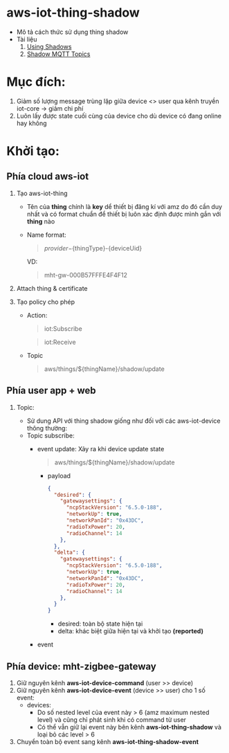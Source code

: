 # aws-iot-thing-shadow

* Mô tả cách thức sử dụng thing shadow
* Tài liệu
  1. [Using Shadows](https://docs.aws.amazon.com/iot/latest/developerguide/using-device-shadows.html)
  2. [Shadow MQTT Topics](https://docs.aws.amazon.com/iot/latest/developerguide/device-shadow-mqtt.html)


# Mục đích:

  1. Giảm số lượng message trùng lặp giữa device <> user qua kênh truyền iot-core -> giảm chi phí
  2. Luôn lấy được state cuối cùng của device cho dù device có đang online hay không

# Khởi tạo:

## Phía cloud aws-iot
1. Tạo aws-iot-thing

    * Tên của **thing** chính là **key** dể thiết bị đăng kí với amz do đó cần duy nhất và có format chuẩn để thiết bị luôn xác định được mình gắn với **thing** nào
    * Name format:
      > ${provider}-${thingType}-{deviceUid}

      VD:
      > mht-gw-000B57FFFE4F4F12
2. Attach thing & certificate
3. Tạo policy cho phép
    * Action:
      > iot:Subscribe

      > iot:Receive
    * Topic
      > aws/things/${thingName}/shadow/update
## Phía user app + web
1. Topic:

    * Sử dung API với thing shadow giống như đối với các aws-iot-device thông thường:
    * Topic subscribe:
      * event update: Xảy ra khi device update state
        > aws/things/${thingName}/shadow/update

        * payload
          ```JSON
          {
            "desired": {
              "gatewaysettings": {
                "ncpStackVersion": "6.5.0-188",
                "networkUp": true,
                "networkPanId": "0x43DC",
                "radioTxPower": 20,
                "radioChannel": 14
              },
            },
            "delta": {
              "gatewaysettings": {
                "ncpStackVersion": "6.5.0-188",
                "networkUp": true,
                "networkPanId": "0x43DC",
                "radioTxPower": 20,
                "radioChannel": 14
              },
            }
          }
          ```
          * desired: toàn bộ state hiện tại
          * delta: khác biệt giữa hiện tại và khởi tạo **(reported)**
      * event 
  
## Phía device: mht-zigbee-gateway

1. Giữ nguyên kênh **aws-iot-device-command** (user >> device) 
2. Giữ nguyên kênh **aws-iot-device-event** (device >> user) cho 1 số event:
    * devices:
      * Do số nested level của event này > 6 (amz maximum nested level) và cũng chỉ phát sinh khi có command từ user
      * Có thể vẫn giữ lại event này bên kênh **aws-iot-thing-shadow** và loại bỏ các level > 6
3. Chuyển toàn bộ event sang kênh **aws-iot-thing-shadow-event**
